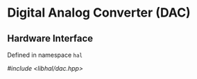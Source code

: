 # Digital Analog Converter (DAC)

## Hardware Interface
Defined in namespace `hal`

*#include <libhal/dac.hpp>*

```{doxygenclass} hal::dac
```